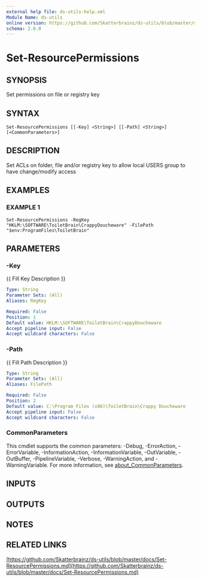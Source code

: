 ```yaml
---
external help file: ds-utils-help.xml
Module Name: ds-utils
online version: https://github.com/Skatterbrainz/ds-utils/blob/master/docs/Set-ResourcePermissions.md
schema: 2.0.0
---
```


# Set-ResourcePermissions

## SYNOPSIS
Set permissions on file or registry key

## SYNTAX

```
Set-ResourcePermissions [[-Key] <String>] [[-Path] <String>] [<CommonParameters>]
```

## DESCRIPTION
Set ACLs on folder, file and/or registry key to allow local USERS group
to have change/modify access

## EXAMPLES

### EXAMPLE 1
```
Set-ResourcePermissions -RegKey "HKLM:\SOFTWARE\ToiletBrain\CrappyDoucheware" -FilePath "$env:ProgramFiles\ToiletBrain"
```

## PARAMETERS

### -Key
{{ Fill Key Description }}

```yaml
Type: String
Parameter Sets: (All)
Aliases: RegKey

Required: False
Position: 1
Default value: HKLM:\SOFTWARE\ToiletBrain\CrappyDoucheware
Accept pipeline input: False
Accept wildcard characters: False
```

### -Path
{{ Fill Path Description }}

```yaml
Type: String
Parameter Sets: (All)
Aliases: FilePath

Required: False
Position: 2
Default value: C:\Program Files (x86)\ToiletBrain\Crappy Doucheware
Accept pipeline input: False
Accept wildcard characters: False
```

### CommonParameters
This cmdlet supports the common parameters: -Debug, -ErrorAction, -ErrorVariable, -InformationAction, -InformationVariable, -OutVariable, -OutBuffer, -PipelineVariable, -Verbose, -WarningAction, and -WarningVariable. For more information, see [about_CommonParameters](http://go.microsoft.com/fwlink/?LinkID=113216).

## INPUTS

## OUTPUTS

## NOTES

## RELATED LINKS

[https://github.com/Skatterbrainz/ds-utils/blob/master/docs/Set-ResourcePermissions.md](https://github.com/Skatterbrainz/ds-utils/blob/master/docs/Set-ResourcePermissions.md)

